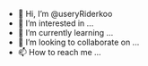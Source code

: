 - 👋 Hi, I’m @useryRiderkoo
- 👀 I’m interested in ...
- 🌱 I’m currently learning ...
- 💞️ I’m looking to collaborate on ...
- 📫 How to reach me ...

<!---
useryRiderkoo/useryRiderkoo is a ✨ special ✨ repository because its `README.md` (this file) appears on your GitHub profile.
You can click the Preview link to take a look at your changes.
--->
